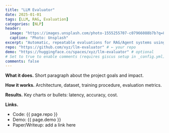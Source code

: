 ```yaml
---
title: "LLM Evaluator"
date: 2025-01-01
tags: [LLM, RAG, Evaluation]
categories: [NLP]
header:
  image: "https://images.unsplash.com/photo-1555255707-c07966088b7b?q=80&w=2400&auto=format&fit=crop"
  caption: "Photo: Unsplash"
excerpt: "Automatic, repeatable evaluations for RAG/Agent systems using rubric- and task-based tests."
repo: "https://github.com/xyz/llm-evaluator" # ← your repo
demo: "https://huggingface.co/spaces/xyz/llm-evaluator" # optional
# Set to true to enable comments (requires giscus setup in _config.yml)
comments: false
---
```


**What it does.** Short paragraph about the project goals and impact.

**How it works.** Architecture, dataset, training procedure, evaluation metrics.

**Results.** Key charts or bullets: latency, accuracy, cost.

**Links.**
- Code: {{ page.repo }}
- Demo: {{ page.demo }}
- Paper/Writeup: add a link here
